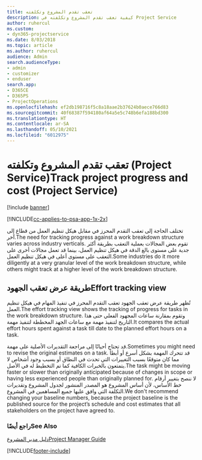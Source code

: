 ```yaml
---
title: تعقب تقدم المشروع وتكلفته
description: كيفية تعقب تقدم المشروع وتكلفته في Project Service
author: ruhercul
ms.custom:
- dyn365-projectservice
ms.date: 8/03/2018
ms.topic: article
ms.author: ruhercul
audience: Admin
search.audienceType:
- admin
- customizer
- enduser
search.app:
- D365CE
- D365PS
- ProjectOperations
ms.openlocfilehash: ef2db198716f5c8a18aae2b37624b0aece766d83
ms.sourcegitcommit: 40f68387f594180af64a5e5c748b6efa188bd300
ms.translationtype: HT
ms.contentlocale: ar-SA
ms.lasthandoff: 05/10/2021
ms.locfileid: "6012975"
---
```

# <a name="track-project-progress-and-cost-project-service"></a><span data-ttu-id="afbbe-103">تعقب تقدم المشروع وتكلفته (Project Service)</span><span class="sxs-lookup"><span data-stu-id="afbbe-103">Track project progress and cost (Project Service)</span></span>

[!include [banner](../includes/psa-now-project-operations.md)]

[!INCLUDE[cc-applies-to-psa-app-1x-2x](../includes/cc-applies-to-psa-app-1x-2x.md)]

<span data-ttu-id="afbbe-104">تختلف الحاجة إلى تعقب التقدم المحرز في مقابل هيكل تنظيم العمل من قطاع إلى آخر.</span><span class="sxs-lookup"><span data-stu-id="afbbe-104">The need for tracking progress against a work breakdown structure varies across industry verticals.</span></span> <span data-ttu-id="afbbe-105">تقوم بعض المجالات بعملية التعقب بطريقة أكثر جدية على مستوى بالغ الدقة في هيكل تنظيم العمل، بينما قد تعمل مجالات أخرى على التعقب على مستوى أعلى في هيكل تنظيم العمل.</span><span class="sxs-lookup"><span data-stu-id="afbbe-105">Some industries do it more diligently at a very granular level of the work breakdown structure, while others might track at a higher level of the work breakdown structure.</span></span>  
  
## <a name="effort-tracking-view"></a><span data-ttu-id="afbbe-106">طريقة عرض تعقب الجهود</span><span class="sxs-lookup"><span data-stu-id="afbbe-106">Effort tracking view</span></span>  
<span data-ttu-id="afbbe-107">تُظهر طريقة عرض تعقب الجهود تعقب التقدم المحرز في تنفيذ المهام في هيكل تنظيم العمل.</span><span class="sxs-lookup"><span data-stu-id="afbbe-107">The effort tracking view shows the tracking of progress for tasks in the work breakdown structure.</span></span> <span data-ttu-id="afbbe-108">وتقوم بمقارنة ساعات المجهود الفعلي حتى هذا التاريخ لتنفيذ مهمة مع ساعات الجهد المخططة لتنفيذ مهمة.</span><span class="sxs-lookup"><span data-stu-id="afbbe-108">It compares the actual effort hours spent against a task till date to the planned effort hours on a task.</span></span>  
  
<span data-ttu-id="afbbe-109">قد تحتاج أحيانًا إلى مراجعة التقديرات الأصلية على مهمة.</span><span class="sxs-lookup"><span data-stu-id="afbbe-109">Sometimes you might need to revise the original estimates on a task.</span></span> <span data-ttu-id="afbbe-110">قد تتحرك المهمة بشكل أسرع أو أبطأ مما كان متوقعًا بسبب التغييرات التي تحدث في النطاق أو بسبب وجود أشخاص لا يتمتعون بالخبرات الكافية كما تم التخطيط له في الأصل.</span><span class="sxs-lookup"><span data-stu-id="afbbe-110">The task might be moving faster or slower than originally anticipated because of changes in scope or having less experienced people than originally planned for.</span></span> <span data-ttu-id="afbbe-111">لا ننصح بتغيير أرقام خط الأساس، لأن أساس المشروع هو المصدر المنشور لجدول المشروع وتقديرات التكلفة التي وافق عليها جميع المساهمين في المشروع.</span><span class="sxs-lookup"><span data-stu-id="afbbe-111">We don't recommend changing your baseline numbers, because the project baseline is the published source for the project’s schedule and cost estimates that all stakeholders on the project have agreed to.</span></span>  
  
### <a name="see-also"></a><span data-ttu-id="afbbe-112">راجع أيضًا</span><span class="sxs-lookup"><span data-stu-id="afbbe-112">See Also</span></span>  
 [<span data-ttu-id="afbbe-113">دليل مدير المشروع</span><span class="sxs-lookup"><span data-stu-id="afbbe-113">Project Manager Guide</span></span>](../psa/project-manager-guide.md)


[!INCLUDE[footer-include](../includes/footer-banner.md)]